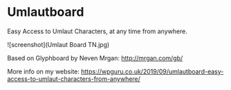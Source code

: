 # Umlautboard

Easy Access to Umlaut Characters, at any time from anywhere.

![screenshot](Umlaut Board TN.jpg)

Based on Glyphboard by Neven Mrgan: http://mrgan.com/gb/

More info on my website: https://wpguru.co.uk/2019/09/umlautboard-easy-access-to-umlaut-characters-from-anywhere/